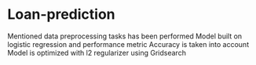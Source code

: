 # Loan-prediction
Mentioned data preprocessing tasks has been performed 
Model built on logistic regression and performance metric Accuracy is taken into account
Model is optimized with l2 regularizer using Gridsearch 

